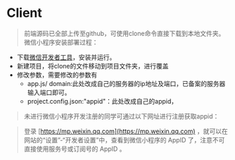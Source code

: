 # Client
> 前端源码已全部上传至github，可使用clone命令直接下载到本地文件夹。
  微信小程序安装部署过程：
* 下载[微信开发者工具](https://developers.weixin.qq.com/miniprogram/dev/devtools/download.html)，安装并运行。
* 新建项目，将clone的文件移动到项目文件夹，进行覆盖
* 修改参数，需要修改的参数有
  * app.js/ domain:此处改成自己的服务器的ip地址及端口，已备案的服务器输入端口即可。
  * project.config.json:"appid"：此处改成自己的appid，
> 未进行微信小程序开发注册的同学可通过以下网址进行注册获取appid：

> 登录 [https://mp.weixin.qq.com](https://mp.weixin.qq.com) ，就可以在网站的“设置”-“开发者设置”中，查看到微信小程序的 AppID 了，注意不可直接使用服务号或订阅号的 AppID 。
